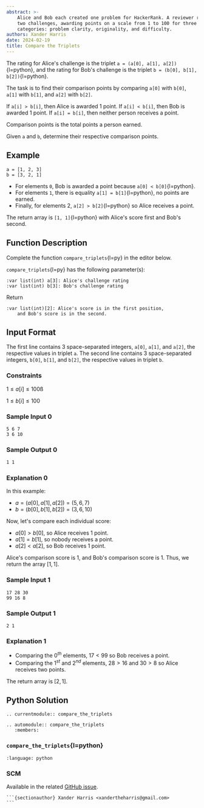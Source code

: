 ```yaml
---
abstract: >-
    Alice and Bob each created one problem for HackerRank. A reviewer rates the
    two challenges, awarding points on a scale from 1 to 100 for three
    categories: problem clarity, originality, and difficulty.
authors: Xander Harris
date: 2024-02-19
title: Compare the Triplets
---
```


The rating for Alice's challenge is the triplet
`a = (a[0], a[1], a[2])`{l=python}, and the rating for Bob's challenge is
the triplet `b = (b[0], b[1], b[2])`{l=python}.

The task is to find their comparison points by comparing `a[0]` with `b[0]`,
`a[1]` with `b[1]`, and `a[2]` with `b[2]`.

If `a[i] > b[i]`, then Alice is awarded 1 point.
If `a[i] < b[i]`, then Bob is awarded 1 point.
If `a[i] = b[i]`, then neither person receives a point.

Comparison points is the total points a person earned.

Given `a` and `b`, determine their respective comparison points.

## Example

```{code-block} python
a = [1, 2, 3]
b = [3, 2, 1]
```

- For elements `0`, Bob is awarded a point because `a[0] < b[0]`{l=python}.
- For elements `1`, there is equality `a[1] = b[1]`{l=python}, no points are earned.
- Finally, for elements 2, `a[2] > b[2]`{l=python} so Alice receives a point.

The return array is `[1, 1]`{l=python} with Alice's score first and Bob's second.

## Function Description

Complete the function `compare_triplets`{l=py} in the editor below.

`compare_triplets`{l=py} has the following parameter(s):

```{eval-rst}
:var list(int) a[3]: Alice's challenge rating
:var list(int) b[3]: Bob's challenge rating
```

Return

```{eval-rst}
:var list(int)[2]: Alice's score is in the first position,
    and Bob's score is in the second.
```

## Input Format

The first line contains 3 space-separated integers, `a[0]`, `a[1]`, and `a[2]`,
the respective values in triplet `a`.
The second line contains 3 space-separated integers, `b[0]`, `b[1]`, and `b[2]`,
the respective values in triplet `b`.

### Constraints

$1 ≤ a[i] ≤ 100$ß

$1 ≤ b[i] ≤ 100$

### Sample Input 0

```{code-block} shell
5 6 7
3 6 10
```

### Sample Output 0

```sh
1 1
```

### Explanation 0

In this example:

- $a = (a[0], a[1], a[2]) = (5, 6, 7)$
- $b = (b[0], b[1], b[2]) = (3, 6, 10)$

Now, let's compare each individual score:

- $a[0] > b[0]$, so Alice receives $1$ point.
- $a[1] = b[1]$, so nobody receives a point.
- $a[2] < a[2]$, so Bob receives $1$ point.

Alice's comparison score is $1$, and Bob's comparison score is $1$.
Thus, we return the array $[1, 1]$.

### Sample Input 1

```{code-block} shell
17 28 30
99 16 8
```

### Sample Output 1

```{code-block} shell
2 1
```

### Explanation 1

- Comparing the $0^{th}$ elements, $17 < 99$ so Bob receives a point.
- Comparing the $1^{st}$ and $2^{nd}$ elements, $28 > 16$ and $30 > 8$ so Alice
  receives two points.

The return array is $[2, 1]$.

## Python Solution

```{eval-rst}
.. currentmodule:: compare_the_triplets

.. automodule:: compare_the_triplets
   :members:
```

### `compare_the_triplets`{l=python}

```{literalinclude} compare_the_triplets.py
:language: python
```

### SCM

Available in the related
[GitHub issue](https://github.com/edwardtheharris/hacker-rank/issues/6).

````{figure} /_static/img/compare_the_triplets/solved.jpeg
```{sectionauthor} Xander Harris <xandertheharris@gmail.com>
```
````
